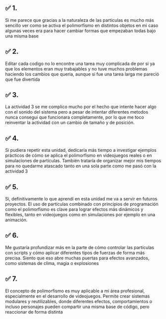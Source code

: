 ## ✅ 1.
Si me parece que gracias a la naturaleza de las particulas es mucho más sencillo ver como se activa el polimorfismo en distintos objetos en mi caso algunas veces era para hacer cambiar formas que empezaban todas
bajo una misma base 
## ✅ 2.
Editar cada codigo no lo encontre una tarea muy complicada de por si ya que los elementos eran muy trabajables y no tuve muchos problemas haciendo los cambios que queria, aunque si fue una tarea larga
me pareció que fue divertida 
## ✅ 3.
La actividad 3 se me complico mucho por el hecho que intente hacer algo con el sonido del sistema pero a pesar de intentar diferentes metodos nunca consegui que funcionara completamente, por lo que me toco 
reinventar la actividad con un cambio de tamaño y de posición.
## ✅ 4.
Si pudiera repetir esta unidad, dedicaría más tiempo a investigar ejemplos prácticos de cómo se aplica el polimorfismo en videojuegos reales o en simulaciones de partículas. También trataría de organizar 
mejor mis tiempos para no quedarme atascado tanto en una sola parte como me pasó con la actividad 3

## ✅ 5.
Sí, definitivamente lo que aprendí en esta unidad me va a servir en futuros proyectos. El uso de partículas combinado con principios de programación como el polimorfismo es clave para lograr efectos más dinámicos 
y flexibles, tanto en videojuegos como en simulaciones por ejemplo en una animación.

## ✅ 6.
Me gustaría profundizar más en la parte de cómo controlar las partículas con scripts y cómo aplicar diferentes tipos de fuerzas de forma más precisa. Siento que eso abre muchas puertas para efectos avanzados, 
como sistemas de clima, magia o explosiones

## ✅ 7.
El concepto de polimorfismo es muy aplicable a mi área profesional, especialmente en el desarrollo de videojuegos. Permite crear sistemas modulares y reutilizables, donde diferentes efectos, comportamientos o
 incluso personajes pueden compartir una misma base de código, pero reaccionar de forma distinta
